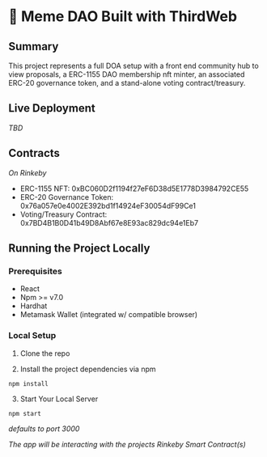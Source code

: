 # 👋 Meme DAO Built with ThirdWeb

## Summary
This project represents a full DOA setup with a front end community hub to view proposals, a ERC-1155 DAO membership nft minter, an associated ERC-20 governance token, and a stand-alone voting contract/treasury. 

## Live Deployment
*TBD*

## Contracts
*On Rinkeby*
- ERC-1155 NFT: 0xBC060D2f1194f27eF6D38d5E1778D3984792CE55
- ERC-20 Governance Token: 0x76a057e0e4002E392bd1f14924eF30054dF99Ce1
- Voting/Treasury Contract: 0x7BD4B1B0D41b49D8Abf67e8E93ac829dc94e1Eb7

## Running the Project Locally
### Prerequisites
- React
- Npm >= v7.0
- Hardhat
- Metamask Wallet (integrated w/ compatible browser)

### Local Setup 
1. Clone the repo

2. Install the project dependencies via npm
```
npm install
```
3. Start Your Local Server
```
npm start
```
*defaults to port 3000*

*The app will be interacting with the projects Rinkeby Smart Contract(s)*
